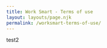 ```yaml
---
title: Work Smart - Terms of use
layout: layouts/page.njk
permalink: /worksmart-terms-of-use/
---
```

test2